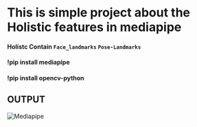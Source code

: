 # This is simple project about the Holistic features in mediapipe
####  Holistc Contain  `Face_landmarks`    `Pose-Landmarks`  
####  !pip install mediapipe 
#### !pip install opencv-python

## OUTPUT 
![Mediapipe](https://user-images.githubusercontent.com/98689629/189935711-a3b0017d-cee7-4e03-a2d9-9acc3992a995.png)

